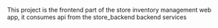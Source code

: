 This project is the frontend part of the store inventory management web app, it consumes api from the store_backend backend services
